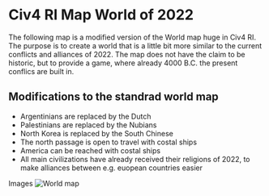 # Civ4 RI Map World of 2022
The following map is a modified version of the World map huge in Civ4 RI. The purpose is to create a world that is a little bit more similar to the current conflicts and alliances of 2022.
The map does not have the claim to be historic, but to provide a game, where already 4000 B.C. the present conflics are built in. 

## Modifications to the standrad world map
- Argentinians are replaced by the Dutch
- Palestinians are replaced by the Nubians
- North Korea is replaced by the South Chinese
- The north passage is open to travel with costal ships
- America can be reached with costal ships
- All main civilizations have already received their religions of 2022, to make alliances between e.g. euopean countries easier

Images
![World map](/_images/world_map.png)

